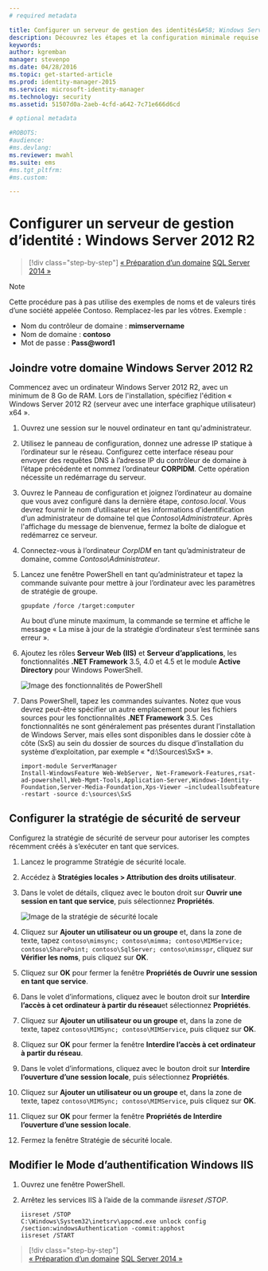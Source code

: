 ```yaml
---
# required metadata

title: Configurer un serveur de gestion des identités&#58; Windows Server 2012 R2 | Microsoft Identity Manager
description: Découvrez les étapes et la configuration minimale requise pour préparer Windows Server 2012 RS à travailler avec MIM 2016.
keywords:
author: kgremban
manager: stevenpo
ms.date: 04/28/2016
ms.topic: get-started-article
ms.prod: identity-manager-2015
ms.service: microsoft-identity-manager
ms.technology: security
ms.assetid: 51507d0a-2aeb-4cfd-a642-7c71e666d6cd

# optional metadata

#ROBOTS:
#audience:
#ms.devlang:
ms.reviewer: mwahl
ms.suite: ems
#ms.tgt_pltfrm:
#ms.custom:

---
```


# Configurer un serveur de gestion d’identité : Windows Server 2012 R2

>[!div class="step-by-step"]
[« Préparation d’un domaine](preparing-domain.md)
[SQL Server 2014 »](prepare-server-sql2014.md)

> [!NOTE]
> Cette procédure pas à pas utilise des exemples de noms et de valeurs tirés d’une société appelée Contoso. Remplacez-les par les vôtres. Exemple :
> - Nom du contrôleur de domaine : **mimservername**
> - Nom de domaine : **contoso**
> - Mot de passe : **Pass@word1**

## Joindre votre domaine Windows Server 2012 R2

Commencez avec un ordinateur Windows Server 2012 R2, avec un minimum de 8 Go de RAM. Lors de l'installation, spécifiez l'édition « Windows Server 2012 R2 (serveur avec une interface graphique utilisateur) x64 ».

1. Ouvrez une session sur le nouvel ordinateur en tant qu'administrateur.

2. Utilisez le panneau de configuration, donnez une adresse IP statique à l’ordinateur sur le réseau. Configurez cette interface réseau pour envoyer des requêtes DNS à l’adresse IP du contrôleur de domaine à l’étape précédente et nommez l’ordinateur **CORPIDM**.  Cette opération nécessite un redémarrage du serveur.

3. Ouvrez le Panneau de configuration et joignez l’ordinateur au domaine que vous avez configuré dans la dernière étape, *contoso.local*.  Vous devrez fournir le nom d’utilisateur et les informations d’identification d’un administrateur de domaine tel que *Contoso\Administrateur*.  Après l'affichage du message de bienvenue, fermez la boîte de dialogue et redémarrez ce serveur.

4. Connectez-vous à l’ordinateur *CorpIDM* en tant qu’administrateur de domaine, comme *Contoso\Administrateur*.

5. Lancez une fenêtre PowerShell en tant qu’administrateur et tapez la commande suivante pour mettre à jour l’ordinateur avec les paramètres de stratégie de groupe.

    ```
    gpupdate /force /target:computer
    ```

    Au bout d’une minute maximum, la commande se termine et affiche le message « La mise à jour de la stratégie d’ordinateur s’est terminée sans erreur ».

6. Ajoutez les rôles **Serveur Web (IIS)** et **Serveur d’applications**, les fonctionnalités **.NET Framework** 3.5, 4.0 et 4.5 et le module **Active Directory** pour Windows PowerShell.

    ![Image des fonctionnalités de PowerShell](media/MIM-DeployWS2.png)

7. Dans PowerShell, tapez les commandes suivantes. Notez que vous devrez peut-être spécifier un autre emplacement pour les fichiers sources pour les fonctionnalités **.NET Framework** 3.5. Ces fonctionnalités ne sont généralement pas présentes durant l’installation de Windows Server, mais elles sont disponibles dans le dossier côte à côte (SxS) au sein du dossier de sources du disque d’installation du système d’exploitation, par exemple « *d:\Sources\SxS\* ».

    ```
    import-module ServerManager
    Install-WindowsFeature Web-WebServer, Net-Framework-Features,rsat-ad-powershell,Web-Mgmt-Tools,Application-Server,Windows-Identity-Foundation,Server-Media-Foundation,Xps-Viewer –includeallsubfeature -restart -source d:\sources\SxS
    ```

## Configurer la stratégie de sécurité de serveur

Configurez la stratégie de sécurité de serveur pour autoriser les comptes récemment créés à s’exécuter en tant que services.

1. Lancez le programme Stratégie de sécurité locale.

2. Accédez à **Stratégies locales > Attribution des droits utilisateur**.

3. Dans le volet de détails, cliquez avec le bouton droit sur **Ouvrir une session en tant que service**, puis sélectionnez **Propriétés**.

    ![Image de la stratégie de sécurité locale](media/MIM-DeployWS3.png)

4. Cliquez sur **Ajouter un utilisateur ou un groupe** et, dans la zone de texte, tapez `contoso\mimsync; contoso\mimma; contoso\MIMService; contoso\SharePoint; contoso\SqlServer; contoso\mimsspr`, cliquez sur **Vérifier les noms**, puis cliquez sur **OK**.

5. Cliquez sur **OK** pour fermer la fenêtre **Propriétés de Ouvrir une session en tant que service**.

6.  Dans le volet d’informations, cliquez avec le bouton droit sur **Interdire l’accès à cet ordinateur à partir du réseau**et sélectionnez **Propriétés**.

7. Cliquez sur **Ajouter un utilisateur ou un groupe** et, dans la zone de texte, tapez `contoso\MIMSync; contoso\MIMService`, puis cliquez sur **OK**.

8. Cliquez sur **OK** pour fermer la fenêtre **Interdire l’accès à cet ordinateur à partir du réseau**.

9. Dans le volet d’informations, cliquez avec le bouton droit sur **Interdire l’ouverture d’une session locale**, puis sélectionnez **Propriétés**.

10. Cliquez sur **Ajouter un utilisateur ou un groupe** et, dans la zone de texte, tapez `contoso\MIMSync; contoso\MIMService`, puis cliquez sur **OK**.

11. Cliquez sur **OK** pour fermer la fenêtre **Propriétés de Interdire l’ouverture d’une session locale**.

12. Fermez la fenêtre Stratégie de sécurité locale.


## Modifier le Mode d’authentification Windows IIS

1.  Ouvrez une fenêtre PowerShell.

2.  Arrêtez les services IIS à l’aide de la commande *iisreset /STOP*.

    ```
    iisreset /STOP
    C:\Windows\System32\inetsrv\appcmd.exe unlock config /section:windowsAuthentication -commit:apphost
    iisreset /START
    ```

>[!div class="step-by-step"]  
[« Préparation d’un domaine](preparing-domain.md)
[SQL Server 2014 »](prepare-server-sql2014.md)


<!--HONumber=Apr16_HO4-->


